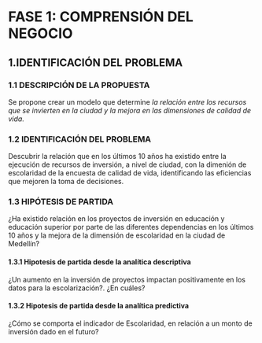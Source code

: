 # FASE 1: COMPRENSIÓN DEL NEGOCIO

## 1.IDENTIFICACIÓN DEL PROBLEMA
### 1.1 DESCRIPCIÓN DE LA PROPUESTA
Se propone crear un modelo que determine *la relación entre los recursos que se invierten en la ciudad y la mejora en las dimensiones de calidad de vida.*
### 1.2 IDENTIFICACIÓN DEL PROBLEMA
Descubrir la relación que en los últimos 10 años ha existido entre la ejecución de recursos de inversión, a nivel de ciudad, con la dimenión de escolaridad de la encuesta de calidad de vida, identificando las eficiencias que mejoren la toma de decisiones.
### 1.3 HIPÓTESIS DE PARTIDA
 ¿Ha existido relación en los proyectos de inversión en educación y educación superior por parte de las diferentes dependencias en los últimos 10 años y la mejora de la dimensión de escolaridad en la ciudad de Medellín?
 #### 1.3.1 Hipotesis de partida desde la analítica descriptiva
   ¿Un aumento en la inversión de proyectos impactan positivamente en los datos para la escolarización?. ¿En cuáles?
#### 1.3.2 Hipotesis de partida desde la analítica predictiva
  ¿Cómo se comporta el indicador de Escolaridad, en relación a un monto de inversión dado en el futuro?

